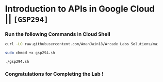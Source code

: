 # Introduction to APIs in Google Cloud || `[GSP294]`

### Run the following Commands in Cloud Shell

```bash
curl -LO raw.githubusercontent.com/AmanJain18/Arcade_Labs_Solutions/main/Introduction%20to%20APIs%20in%20Google%20Cloud/gsp294.sh

sudo chmod +x gsp294.sh

./gsp294.sh
```

### Congratulations for Completing the Lab !
